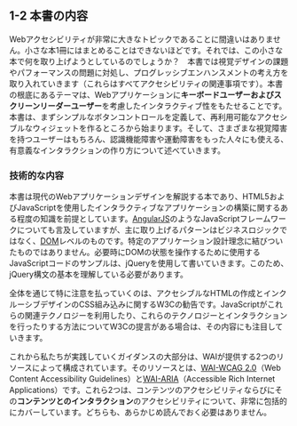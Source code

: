 ## 1-2 本書の内容
Webアクセシビリティが非常に大きなトピックであることに間違いはありません。小さな本1冊にはまとめることはできないほどです。それでは、この小さな本で何を取り上げようとしているのでしょうか？　本書では視覚デザインの課題やパフォーマンスの問題に対処し、プログレッシブエンハンスメントの考え方を取り入れていきます（これらはすべてアクセシビリティの関連事項です）。本書の根底にあるテーマは、Webアプリケーションに**キーボードユーザーおよびスクリーンリーダーユーザー**を考慮したインタラクティブ性をもたせることです。本書は、まずシンプルなボタンコントロールを定義して、再利用可能なアクセシブルなウィジェットを作るところから始まります。そして、さまざまな視覚障害を持つユーザーはもちろん、認識機能障害や運動障害をもった人々にも使える、有意義なインタラクションの作り方について述べていきます。

### 技術的な内容
本書は現代のWebアプリケーションデザインを解説する本であり、HTML5およびJavaScriptを使用したインタラクティブなアプリケーションの構築に関するある程度の知識を前提としています。[AngularJS](http://angularjs.org/)のようなJavaScriptフレームワークについても言及していますが、主に取り上げるパターンはビジネスロジックではなく、[DOM](http://css-tricks.com/dom/)レベルのものです。特定のアプリケーション設計理念に結びついたものではありません。必要時にDOMの状態を操作するために使用するJavaScriptコードのサンプルは、jQueryを使用して書いていきます。このため、jQuery構文の基本を理解している必要があります。

全体を通じて特に注意を払っていくのは、アクセシブルなHTMLの作成とインクルーシブデザインのCSS組み込みに関するW3Cの勧告です。JavaScriptがこれらの関連テクノロジーを利用したり、これらのテクノロジーとインタラクションを行ったりする方法についてW3Cの提言がある場合は、その内容にも注目していきます。

これから私たちが実践していくガイダンスの大部分は、WAIが提供する2つのリソースによって構成されています。そのリソースとは、[WAI-WCAG 2.0](http://www.w3.org/TR/WCAG20/)（Web Content Accessibility Guidelines）と[WAI-ARIA](http://www.w3.org/WAI/intro/aria)（Accessible Rich Internet Applications）です。これら2つは、コンテンツのアクセシビリティならびにその**コンテンツとのインタラクション**のアクセシビリティについて、非常に包括的にカバーしています。どちらも、あらかじめ読んでおく必要はありません。
